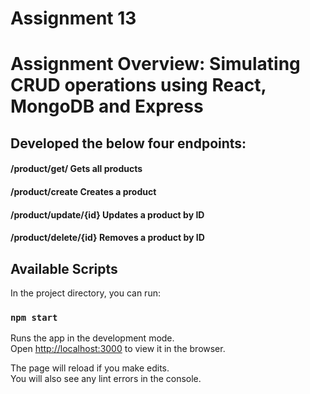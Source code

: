# Assignment 13

# Assignment Overview: Simulating CRUD operations using React, MongoDB and Express

## Developed the below four endpoints:
####	/product/get/		        Gets all products
####	/product/create		        Creates a product
####	/product/update/{id}		Updates a product by ID
####	/product/delete/{id}		Removes a product by ID


## Available Scripts

In the project directory, you can run:

### `npm start`

Runs the app in the development mode.<br />
Open [http://localhost:3000](http://localhost:3000) to view it in the browser.

The page will reload if you make edits.<br />
You will also see any lint errors in the console.


